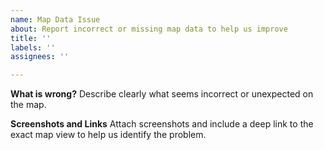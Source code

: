 ```yaml
---
name: Map Data Issue
about: Report incorrect or missing map data to help us improve
title: ''
labels: ''
assignees: ''

---
```


**What is wrong?**
Describe clearly what seems incorrect or unexpected on the map.

**Screenshots and Links**
Attach screenshots and include a deep link to the exact map view to help us identify the problem.
